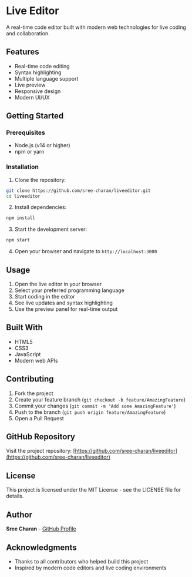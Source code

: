 # Live Editor

A real-time code editor built with modern web technologies for live coding and collaboration.

## Features

- Real-time code editing
- Syntax highlighting
- Multiple language support
- Live preview
- Responsive design
- Modern UI/UX

## Getting Started

### Prerequisites

- Node.js (v14 or higher)
- npm or yarn

### Installation

1. Clone the repository:
```bash
git clone https://github.com/sree-charan/liveeditor.git
cd liveeditor
```

2. Install dependencies:
```bash
npm install
```

3. Start the development server:
```bash
npm start
```

4. Open your browser and navigate to `http://localhost:3000`

## Usage

1. Open the live editor in your browser
2. Select your preferred programming language
3. Start coding in the editor
4. See live updates and syntax highlighting
5. Use the preview panel for real-time output

## Built With

- HTML5
- CSS3
- JavaScript
- Modern web APIs

## Contributing

1. Fork the project
2. Create your feature branch (`git checkout -b feature/AmazingFeature`)
3. Commit your changes (`git commit -m 'Add some AmazingFeature'`)
4. Push to the branch (`git push origin feature/AmazingFeature`)
5. Open a Pull Request

## GitHub Repository

Visit the project repository: [https://github.com/sree-charan/liveeditor](https://github.com/sree-charan/liveeditor)

## License

This project is licensed under the MIT License - see the LICENSE file for details.

## Author

**Sree Charan** - [GitHub Profile](https://github.com/sree-charan)

## Acknowledgments

- Thanks to all contributors who helped build this project
- Inspired by modern code editors and live coding environments